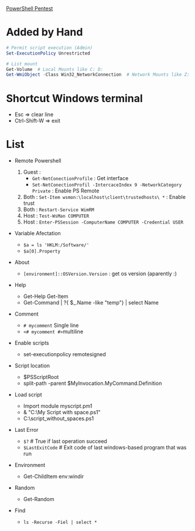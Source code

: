 [PowerShell Pentest](PowerShell-Pentest.md)

# Added by Hand

```ps1
# Permit script execution (Admin)
Set-ExecutionPolicy Unrestricted

# List mount
Get-Volume  # Local Mounts like C: D:
Get-WmiObject -Class Win32_NetworkConnection  # Network Mounts like Z: W:

```

# Shortcut Windows terminal

* Esc => clear line
* Ctrl-Shift-W => exit


# List


* Remote Powershell
	1. Guest : 
		* `Get-NetConectionProfile` : Get interface
		* `Set-NetConectionProfil -IntercaceIndex 9 -NetworkCategory Private` : Enable PS Remote
	2. Both : `Set-Item wsmon:\localhost\client\trustedhosts\ *` : Enable trust
	3. Both : `Restart-Service WimRM`
	4. Host : `Test-WsMan COMPUTER`
	5. Host : `Enter-PSSession -ComputerName COMPUTER -Credential USER`

* Variable Afectation
	* `$a = ls 'HKLM:/Software/'`
	* `$a[0].Property`

* About
	* `[environment]::OSVersion.Version` : get os version (aparently :) 

* Help
    * Get-Help Get-Item
    * Get-Command | ?{ $_.Name -like "temp"} | select Name

* Comment
    *  `# mycomment` Single line
    * `<# mycomment #>`multiline

* Enable scripts
    * set-executionpolicy remotesigned

* Script location
    * $PSScriptRoot
    * split-path -parent $MyInvocation.MyCommand.Definition

* Load script
    * Import module myscript.pm1
    * & "C:\My Script with space.ps1"
    * C:\script_without_spaces.ps1

* Last Error
    * `$?` # True if last operation succeed
    * `$LastExitCode` # Exit code of last windows-based program that was run

* Environment
    * Get-ChildItem env:windir

* Random
    * Get-Random

* Find
    * `ls -Recurse -Fiel | select *`
